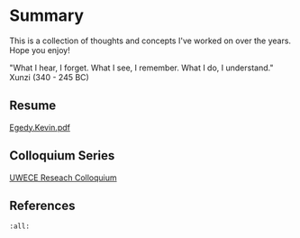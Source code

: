 # Summary

This is a collection of thoughts and concepts I've worked on over the years. Hope you enjoy!


"What I hear, I forget. What I see, I remember. What I do, I understand." Xunzi (340 - 245 BC) 


## Resume

[Egedy.Kevin.pdf](https://kegedy.github.io/Egedy.Kevin.pdf)

## Colloquium Series
[UWECE Reseach Colloquium](https://www.youtube.com/@UWECEmedia/featured) 

## References 

```{bibliography}
:all:
```
